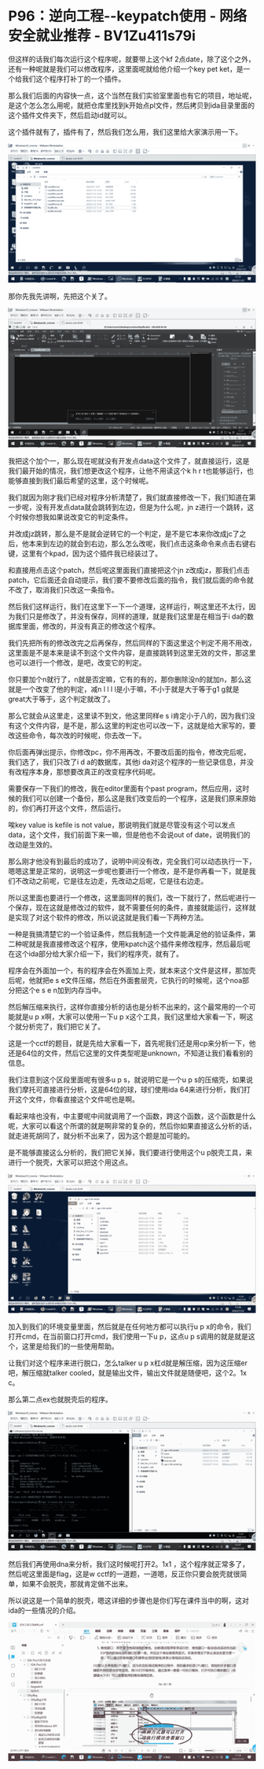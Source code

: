 # P96：逆向工程--keypatch使用 - 网络安全就业推荐 - BV1Zu411s79i

但这样的话我们每次运行这个程序呢，就要带上这个kf 2点date，除了这个之外，还有一种呢就是我们可以修改程序，这里面呢就给他介绍一个key pet ket，是一个给我们这个程序打补丁的一个插件。

那么我们后面的内容快一点，这个当然在我们实验室里面也有它的项目，地址呢，是这个怎么怎么用呢，就把仓库里找到k开始点pl文件，然后拷贝到ida目录里面的这个插件文件夹下，然后启动id就可以。

这个插件就有了，插件有了，然后我们怎么用，我们这里给大家演示用一下。

![](img/2d66a38acc9ed3e48ee9d116243d137c_1.png)

那你先我先讲啊，先把这个关了。

![](img/2d66a38acc9ed3e48ee9d116243d137c_3.png)

我把这个加个一，那么现在呢就没有开发点data这个文件了，就直接运行，这是我们最开始的情况，我们想更改这个程序，让他不用读这个k h r t也能够运行，也能够直接到我们最后希望的这里，这个时候呢。

我们就因为刚才我们已经对程序分析清楚了，我们就直接修改一下，我们知道在第一步呢，没有开发点data就会跳转到左边，但是为什么呢，jn z进行一个跳转，这个时候你想我如果说改变它的判定条件。

并改成jz跳转，那么是不是就会逆转它的一个判定，是不是它本来你改成jc了之后，他本来到左边的就会到右边，那么怎么改呢，我们点击这条命令来点击右键右键，这里有个kpad，因为这个插件我已经装过了。

和直接用点击这个patch，然后呢这里面我们直接把这个jn z改成jz，那我们点击patch，它后面还会自动提示，我们要不要修改后面的指令，我们就后面的命令就不改了，取消我们只改这一条指令。

然后我们这样运行，我们在这里下一下一个道理，这样运行，啊这里还不太行，因为我们只是修改了，并没有保存，同样的道理，就是我们这里是在相当于i da的数据库里面，修改的，并没有真正的修改这个程序。

我们先把所有的修改改完之后再保存，然后同样的下面这里这个判定不用不用改，这里面是不是本来是读不到这个文件内容，是直接跳转到这里无效的文件，那这里也可以进行一个修改，是吧，改变它的判定。

你只要加个n就行了，n就是否定嘛，它有的有的，那你删除没n的就加n，那么这就是一个改变了他的判定，减n l l l l是小于嘛，不小于就是大于等于g1 g就是great大于等于，这个判定就改了。

那么它就会从这里走，这里读不到文，他这里同样e s i肯定小于八的，因为我们没有这个文件内容，是不是，那么这里的判定也可以改一下，这就是给大家写的，要改这些命令，每次改的时候呢，你去改一下。

你后面再弹出提示，你修改pc，你不用再改，不要改后面的指令，修改完后呢，我们选了，我们只改了i d a的数据库，其他i da对这个程序的一些记录信息，并没有改程序本身，那想要改真正的改变程序代码呢。

需要保存一下我们的修改，我在editor里面有个past program，然后应用，这时候的我们可以创建一个备份，那么这是我们改变后的一个程序，这是我们原来原始的，你们再打开这个文件，然后运行。

唉key value is kefile is not value，那说明我们就是尽管没有这个可以发点data，这个文件，我们前面下来一嘛，但是他也不会说out of date，说明我们的改动是生效的。

那么刚才他没有到最后的成功了，说明中间没有改，完全我们可以动态执行一下，嗯嗯这里是正常的，说明这一步呢也要进行一个修改，是不是你再看一下，就是我们不改动之前呢，它是往左边走，先改动之后呢，它是往右边走。

所以这里面也要进行一个修改，这里面同样的我们，改一下就行了，然后呢进行一个保存，现在这就是修改过的软件，就不需要任何的条件，直接就能运行，这样就是实现了对这个软件的修改，所以说这就是我们看一下两种方法。

一种是我搞清楚它的一个验证条件，然后我制造一个文件能满足他的验证条件，第二种呢就是我直接修改这个程序，使用kpatch这个插件来修改程序，然后最后呢在这个ida部分给大家介绍一下，我们的程序壳，就有了。

程序会在外面加一个，有的程序会在外面加上壳，就本来这个文件是这样，那加壳后呢，他就把e s e文件压缩，然后在外面套层壳，它执行的时候呢，这个noa部分把这个e s e n加到内存当中。

然后解压缩来执行，这样你直接分析的话也是分析不出来的，这个最常用的一个可能就是u p x啊，大家可以使用一下u p x这个工具，我们这里给大家看一下，啊这个就分析完了，我们把它关了。

这是一个cctf的题目，就是先给大家看一下，首先呢我们还是用cp来分析一下，他还是64位的文件，然后它这里的文件类型呢是unknown，不知道让我们看看别的信息。

我们注意到这个区段里面呢有很多u p s，就说明它是一个u p s的压缩壳，如果说我们摩托可直接进行分析，这是64位的球，球们使用ida 64来进行分析，我们打开这个文件，你看直接这个文件呢也是啊。

看起来啥也没有，中主要呢中间就调用了一个函数，跨这个函数，这个函数是什么呢，大家可以看这个所谓的就是啊非常的复杂的，然后你如果直接这么分析的话，就走进死胡同了，就分析不出来了，因为这个题是加可能的。

是不能够直接这么分析的，我们把它关掉，我们要进行使用这个u p脱壳工具，来进行一个脱壳，大家可以把这个用这点。



![](img/2d66a38acc9ed3e48ee9d116243d137c_5.png)

加入到我们的环境变量里面，然后就是在任何地方都可以执行u p x的命令，我们打开cmd，在当前窗口打开cmd，我们使用一下u p，这点u p s调用的就是就是这个，这里是给我们的一些使用帮助。

让我们对这个程序来进行脱口，怎么talker u p x杠d就是解压缩，因为这压缩er吧，解压缩就talker cooled，就是输出文件，输出文件就是随便吧，这个2。1x c。

那么第二点ex也就脱壳后的程序。

![](img/2d66a38acc9ed3e48ee9d116243d137c_7.png)

然后我们再使用dna来分析，我们这时候呢打开2。1x1 ，这个程序就正常多了，然后呢这里面是flag，这是w cctf的一道题，一道嗯，反正你只要会脱壳就很简单，如果不会脱壳，那就肯定做不出来。

所以说这是一个简单的脱壳，嗯这详细的步骤也是你们写在课件当中的啊，这对ida的一些情况的介绍。

![](img/2d66a38acc9ed3e48ee9d116243d137c_9.png)